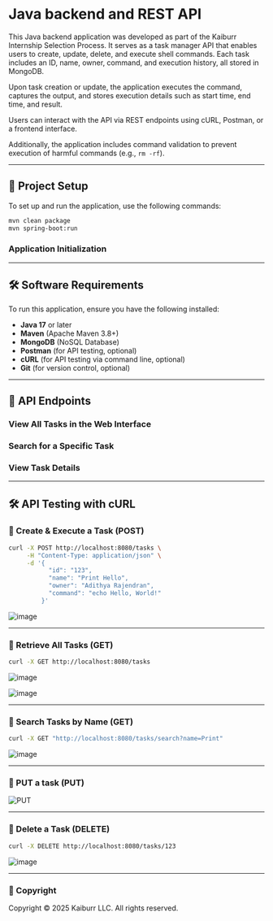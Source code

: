 # Java backend and REST API


This Java backend application was developed as part of the Kaiburr Internship Selection Process. It serves as a task manager API that enables users to create, update, delete, and execute shell commands. Each task includes an ID, name, owner, command, and execution history, all stored in MongoDB.

Upon task creation or update, the application executes the command, captures the output, and stores execution details such as start time, end time, and result.

Users can interact with the API via REST endpoints using cURL, Postman, or a frontend interface.

Additionally, the application includes command validation to prevent execution of harmful commands (e.g., `rm -rf`).

---

## 🚀 Project Setup

To set up and run the application, use the following commands:

```bash
mvn clean package
mvn spring-boot:run
```

### Application Initialization


---

## 🛠 Software Requirements

To run this application, ensure you have the following installed:

- **Java 17** or later
- **Maven** (Apache Maven 3.8+)
- **MongoDB** (NoSQL Database)
- **Postman** (for API testing, optional)
- **cURL** (for API testing via command line, optional)
- **Git** (for version control, optional)

---

## 🔗 API Endpoints

### View All Tasks in the Web Interface


### Search for a Specific Task


### View Task Details


---

## 🛠 API Testing with cURL

### 📌 Create & Execute a Task (POST)

```bash
curl -X POST http://localhost:8080/tasks \
     -H "Content-Type: application/json" \
     -d '{
           "id": "123",
           "name": "Print Hello",
           "owner": "Adithya Rajendran",
           "command": "echo Hello, World!"
         }'
```
![image](https://github.com/user-attachments/assets/f790e832-5caa-417c-8148-cd692cd8f613)



---

### 📌 Retrieve All Tasks (GET)

```bash
curl -X GET http://localhost:8080/tasks
```
![image](https://github.com/user-attachments/assets/b3db018e-fabc-466d-8f06-194f0683a37b)

![image](https://github.com/user-attachments/assets/e473aab5-9d79-4563-aa3e-4c95e61d688f)



---

### 📌 Search Tasks by Name (GET)

```bash
curl -X GET "http://localhost:8080/tasks/search?name=Print"
```

![image](https://github.com/user-attachments/assets/a7c8ec55-5025-4f79-bbcd-e0c1f282cd62)


---

### 📌 PUT a task (PUT)


![PUT](https://github.com/user-attachments/assets/143b8e1c-6ec8-405a-852a-eb5b4122bedc)


---

### 📌 Delete a Task (DELETE)

```bash
curl -X DELETE http://localhost:8080/tasks/123
```

![image](https://github.com/user-attachments/assets/3de1910c-20a6-4728-a17b-2e5ced0bba0c)



---

### 📜 Copyright

Copyright © 2025 Kaiburr LLC. All rights reserved.

